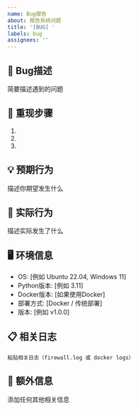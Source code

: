 ```yaml
---
name: Bug报告
about: 报告系统问题
title: '[BUG] '
labels: bug
assignees: ''
---
```


## 🐛 Bug描述

简要描述遇到的问题

## 📝 重现步骤

1. 
2. 
3. 

## 💡 预期行为

描述你期望发生什么

## 📸 实际行为

描述实际发生了什么

## 🖥️ 环境信息

- OS: [例如 Ubuntu 22.04, Windows 11]
- Python版本: [例如 3.11]
- Docker版本: [如果使用Docker]
- 部署方式: [Docker / 传统部署]
- 版本: [例如 v1.0.0]

## 📋 相关日志

```
粘贴相关日志（firewall.log 或 docker logs）
```

## 📎 额外信息

添加任何其他相关信息

